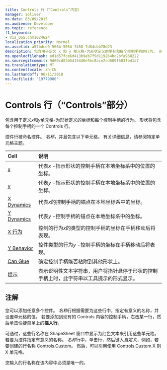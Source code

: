 ```yaml
---
title: Controls 行（“Controls”内容）
manager: soliver
ms.date: 03/09/2015
ms.audience: Developer
ms.topic: reference
f1_keywords:
- Vis_DSS.chm1024624
localization_priority: Normal
ms.assetid: a57bdcd9-566b-5054-7458-7d84cbb78d23
description: 包含用于定义 x 和 y 单元格-为形状定义的坐标和每个控制手柄的行为。 形状将包含每个控制手柄的一个 Controls 行。
ms.openlocfilehash: ed1d57fce6d413b9eb7f5d119264bc2bfa968222
ms.sourcegitcommit: 9d60cd82b5413446e5bc8ace2cd689f683fb41a7
ms.translationtype: MT
ms.contentlocale: zh-CN
ms.lasthandoff: 06/11/2018
ms.locfileid: "19779986"
---
```

# <a name="controls-row-controls-section"></a>Controls 行（“Controls”部分）

包含用于定义*x*和*y*单元格-为形状定义的坐标和每个控制手柄的行为。 形状将包含每个控制手柄的一个 Controls 行。 
  
控件行被命名控件。 *名称*，并且包含以下单元格。 有关详细信息，请参阅特定单元格主题。 
  
|**Cell**|**说明**|
|:-----|:-----|
|[x](x-cell-controls-section.md) <br/> |代表*x* -指示形状的控制手柄在本地坐标系中的位置的坐标。  <br/> |
|[y](y-cell-controls-section.md) <br/> |代表*y* -指示形状的控制手柄在本地坐标系中的位置的坐标。  <br/> |
|[X Dynamics](x-dynamics-cell-controls-section.md) <br/> |代表*x*的控制手柄的锚点在本地坐标系中的坐标。  <br/> |
|[Y Dynamics](y-dynamics-cell-controls-section.md) <br/> |代表*y* -控制手柄的锚点在本地坐标系中的坐标。  <br/> |
|[X 行为](x-behavior-cell-controls-section.md) <br/> |控制的行为*x*的类型的控制手柄的坐标在手柄移动后将表现。  <br/> |
|[Y Behavior](y-behavior-cell-controls-section.md) <br/> |控件类型的行为*y* -控制手柄的坐标在手柄移动后将表现。  <br/> |
|[Can Glue](can-glue-cell-controls-section.md) <br/> |确定控制手柄能否粘附到其他形状上。  <br/> |
|[提示](tip-cell-controls-section.md) <br/> |表示说明性文本字符串，用户将指针悬停于形状的控制手柄上时，此字符串以工具提示的形式显示。  <br/> |
   
## <a name="remarks"></a>注解

 您可以添加任意多个控件。  *名称*行根据需要为这些行中，指定有意义的名称，并设置单元格的值。 若要添加到现有的 Controls 内容的控制手柄，右击某一行，然后单击快捷菜单上的**插入行**。 
  
可通过，这些行名称在 ShapeSheet 窗口中显示为红色文本来引用这些单元格。 若要为控件指定有意义的名称。 *名称*行中，单击行，然后键入*自定义*，例如，若要创建的行名称 Controls.Custom。 然后，可以引用使用 Controls.Custom.X 则 X 单元格。 
  
您输入的行名称在该内容中必须是唯一的。
  

